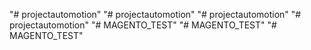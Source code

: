 "# projectautomotion" 
"# projectautomotion" 
"# projectautomotion" 
"# projectautomotion" 
"# MAGENTO_TEST" 
"# MAGENTO_TEST" 
"# MAGENTO_TEST" 
